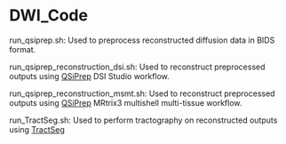 # DWI_Code

run_qsiprep.sh: Used to preprocess reconstructed diffusion data in BIDS format.

run_qsiprep_reconstruction_dsi.sh: Used to reconstruct preprocessed outputs using [QSiPrep](https://qsiprep.readthedocs.io/en/latest/index.html) DSI Studio workflow.

run_qsiprep_reconstruction_msmt.sh: Used to reconstruct preprocessed outputs using [QSiPrep](https://qsiprep.readthedocs.io/en/latest/index.html) MRtrix3 multishell multi-tissue workflow.

run_TractSeg.sh: Used to perform tractography on reconstructed outputs using [TractSeg](https://github.com/MIC-DKFZ/TractSeg)
